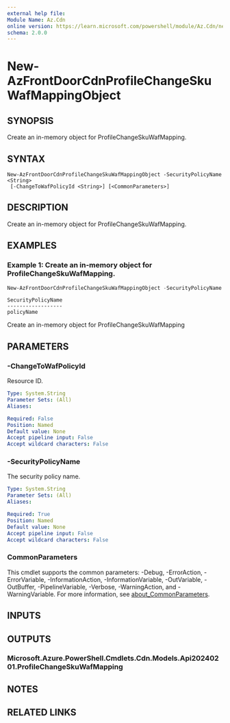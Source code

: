 ```yaml
---
external help file:
Module Name: Az.Cdn
online version: https://learn.microsoft.com/powershell/module/Az.Cdn/new-AzFrontDoorCdnProfileChangeSkuWafMappingObject
schema: 2.0.0
---
```


# New-AzFrontDoorCdnProfileChangeSkuWafMappingObject

## SYNOPSIS
Create an in-memory object for ProfileChangeSkuWafMapping.

## SYNTAX

```
New-AzFrontDoorCdnProfileChangeSkuWafMappingObject -SecurityPolicyName <String>
 [-ChangeToWafPolicyId <String>] [<CommonParameters>]
```

## DESCRIPTION
Create an in-memory object for ProfileChangeSkuWafMapping.

## EXAMPLES

### Example 1: Create an in-memory object for ProfileChangeSkuWafMapping.
```powershell
New-AzFrontDoorCdnProfileChangeSkuWafMappingObject -SecurityPolicyName policyName -ChangeToWafPolicyId toWafPolicyId
```

```output
SecurityPolicyName
------------------
policyName
```

Create an in-memory object for ProfileChangeSkuWafMapping

## PARAMETERS

### -ChangeToWafPolicyId
Resource ID.

```yaml
Type: System.String
Parameter Sets: (All)
Aliases:

Required: False
Position: Named
Default value: None
Accept pipeline input: False
Accept wildcard characters: False
```

### -SecurityPolicyName
The security policy name.

```yaml
Type: System.String
Parameter Sets: (All)
Aliases:

Required: True
Position: Named
Default value: None
Accept pipeline input: False
Accept wildcard characters: False
```

### CommonParameters
This cmdlet supports the common parameters: -Debug, -ErrorAction, -ErrorVariable, -InformationAction, -InformationVariable, -OutVariable, -OutBuffer, -PipelineVariable, -Verbose, -WarningAction, and -WarningVariable. For more information, see [about_CommonParameters](http://go.microsoft.com/fwlink/?LinkID=113216).

## INPUTS

## OUTPUTS

### Microsoft.Azure.PowerShell.Cmdlets.Cdn.Models.Api20240201.ProfileChangeSkuWafMapping

## NOTES

## RELATED LINKS

